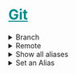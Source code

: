 <h1 style='color:darkcyan;text-decoration:underline'>Git</h1>
<div style='width:1000px;margin:auto'>

<details><summary>Branch</summary>
<details><summary>Create a Branch and make it the current working branch</summary>
<pre><code>git checkout -b name_of_branch</code></pre>
</details>

<details><summary>Delete a Branch</summary>
<pre><code>git branch -d name_of_branch</code></pre>
</details>

<details><summary>Force Deleting a Branch</summary>
<pre><code>git branch -D name_of_branch</code></pre>
</details><br>
</details>

<details><summary>Remote</summary>
<details><summary>Check all available remote links</summary>
<pre><code>git remote -v</code></pre>
</details>

<details><summary>Add a remote git link</summary>
<pre><code>git remote add name_of_link git_link.git</code></pre>
</details>

<details><summary>Push code to the remote repository</summary>
<pre><code>git push -u azure_postmuseum_deploy master</code></pre>
</details>

<details><summary>Force Push code to the remote repository</summary>
<pre><code>git push -f azure_postmuseum_deploy master</code></pre>
</details><br>
</details>

<details><summary>Show all aliases</summary>
<pre><code>git config --global -l</code></pre>
</details>

<details><summary>Set an Alias</summary>
<pre><code>git config --global alias.logg "log --oneline --graph --all --decorate --color"
git config --global alias.st "status -sb"
git config --global alias.gl "config --global -l"
git config --global alias.stu "status -uno"
git config --global alias.st "status"</code></pre>
</details>

</div>
































